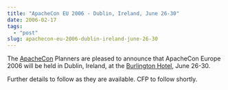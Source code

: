 ```yaml
---
title: "ApacheCon EU 2006 - Dublin, Ireland, June 26-30"
date: 2006-02-17
tags: 
  - "post"
slug: apachecon-eu-2006-dublin-ireland-june-26-30
---
```


The [ApacheCon](http://apachecon.com) Planners are pleased to announce that ApacheCon Europe 2006 will be held in Dublin, Ireland, at the [Burlington Hotel](http://www.jurysdoyle.com/ireland/doyle_burlington.htm), June 26-30.

Further details to follow as they are available. CFP to follow shortly.

